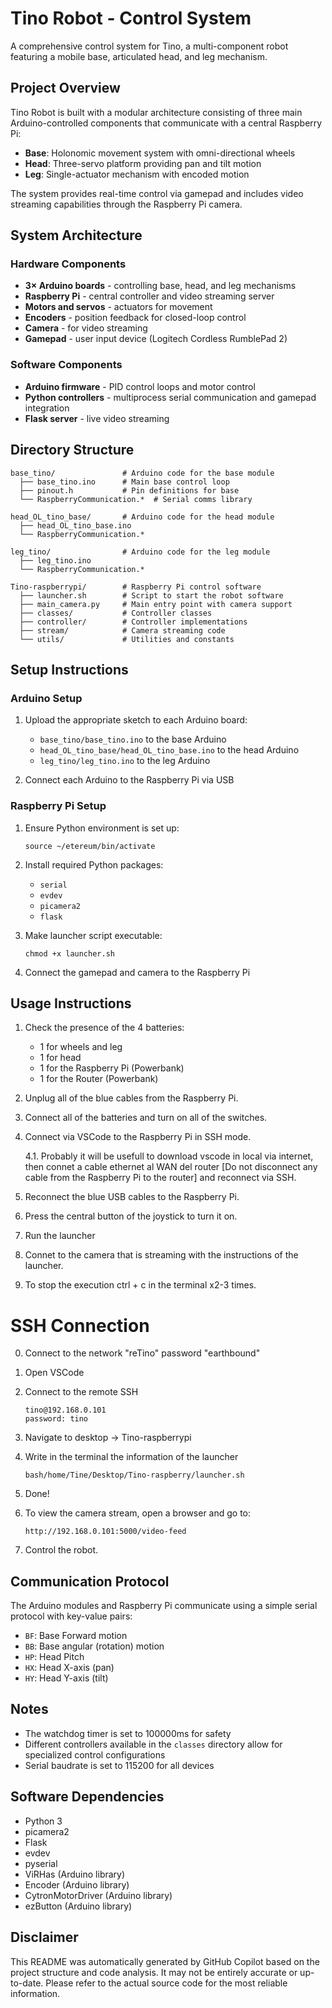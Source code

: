 # Tino Robot - Control System

A comprehensive control system for Tino, a multi-component robot featuring a mobile base, articulated head, and leg mechanism.

## Project Overview

Tino Robot is built with a modular architecture consisting of three main Arduino-controlled components that communicate with a central Raspberry Pi:

- **Base**: Holonomic movement system with omni-directional wheels
- **Head**: Three-servo platform providing pan and tilt motion
- **Leg**: Single-actuator mechanism with encoded motion

The system provides real-time control via gamepad and includes video streaming capabilities through the Raspberry Pi camera.

## System Architecture

### Hardware Components

- **3× Arduino boards** - controlling base, head, and leg mechanisms
- **Raspberry Pi** - central controller and video streaming server
- **Motors and servos** - actuators for movement
- **Encoders** - position feedback for closed-loop control
- **Camera** - for video streaming
- **Gamepad** - user input device (Logitech Cordless RumblePad 2)

### Software Components

- **Arduino firmware** - PID control loops and motor control
- **Python controllers** - multiprocess serial communication and gamepad integration
- **Flask server** - live video streaming

## Directory Structure

```
base_tino/               # Arduino code for the base module
  ├── base_tino.ino      # Main base control loop
  ├── pinout.h           # Pin definitions for base
  └── RaspberryCommunication.*  # Serial comms library

head_OL_tino_base/       # Arduino code for the head module
  ├── head_OL_tino_base.ino
  └── RaspberryCommunication.*

leg_tino/                # Arduino code for the leg module
  ├── leg_tino.ino
  └── RaspberryCommunication.*

Tino-raspberrypi/        # Raspberry Pi control software
  ├── launcher.sh        # Script to start the robot software
  ├── main_camera.py     # Main entry point with camera support
  ├── classes/           # Controller classes
  ├── controller/        # Controller implementations
  ├── stream/            # Camera streaming code
  └── utils/             # Utilities and constants
```

## Setup Instructions

### Arduino Setup

1. Upload the appropriate sketch to each Arduino board:

   - `base_tino/base_tino.ino` to the base Arduino
   - `head_OL_tino_base/head_OL_tino_base.ino` to the head Arduino
   - `leg_tino/leg_tino.ino` to the leg Arduino

2. Connect each Arduino to the Raspberry Pi via USB

### Raspberry Pi Setup

1. Ensure Python environment is set up:

   ```
   source ~/etereum/bin/activate
   ```

2. Install required Python packages:

   - `serial`
   - `evdev`
   - `picamera2`
   - `flask`

3. Make launcher script executable:

   ```
   chmod +x launcher.sh
   ```

4. Connect the gamepad and camera to the Raspberry Pi

## Usage Instructions

1. Check the presence of the 4 batteries:

   - 1 for wheels and leg
   - 1 for head
   - 1 for the Raspberry Pi (Powerbank)
   - 1 for the Router (Powerbank)

2. Unplug all of the blue cables from the Raspberry Pi.

3. Connect all of the batteries and turn on all of the switches.

4. Connect via VSCode to the Raspberry Pi in SSH mode.

   4.1. Probably it will be usefull to download vscode in local via internet, then connet a cable ethernet al WAN del router [Do not disconnect any cable from the Raspberry Pi to the router] and reconnect via SSH.

5. Reconnect the blue USB cables to the Raspberry Pi.

6. Press the central button of the joystick to turn it on.

7. Run the launcher

8. Connet to the camera that is streaming with the instructions of the launcher.

9. To stop the execution ctrl + c in the terminal x2-3 times.

# SSH Connection

0. Connect to the network "reTino" password "earthbound"

1. Open VSCode

2. Connect to the remote SSH

   ```
   tino@192.168.0.101
   password: tino
   ```

3. Navigate to desktop -> Tino-raspberrypi

4. Write in the terminal the information of the launcher

   ```
   bash/home/Tine/Desktop/Tino-raspberry/launcher.sh
   ```

5. Done!

6. To view the camera stream, open a browser and go to:

   ```
   http://192.168.0.101:5000/video-feed
   ```

7. Control the robot.

## Communication Protocol

The Arduino modules and Raspberry Pi communicate using a simple serial protocol with key-value pairs:

- `BF`: Base Forward motion
- `BB`: Base angular (rotation) motion
- `HP`: Head Pitch
- `HX`: Head X-axis (pan)
- `HY`: Head Y-axis (tilt)

## Notes

- The watchdog timer is set to 100000ms for safety
- Different controllers available in the `classes` directory allow for specialized control configurations
- Serial baudrate is set to 115200 for all devices

## Software Dependencies

- Python 3
- picamera2
- Flask
- evdev
- pyserial
- ViRHas (Arduino library)
- Encoder (Arduino library)
- CytronMotorDriver (Arduino library)
- ezButton (Arduino library)

## Disclaimer

This README was automatically generated by GitHub Copilot based on the project structure and code analysis. It may not be entirely accurate or up-to-date. Please refer to the actual source code for the most reliable information.
